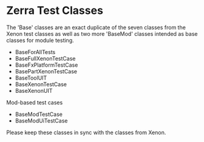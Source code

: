 # Zerra Test Classes

The 'Base' classes are an exact duplicate of the seven classes from the Xenon 
test classes as well as two more 'BaseMod' classes intended as base classes for
module testing.

- BaseForAllTests
- BaseFullXenonTestCase
- BaseFxPlatformTestCase
- BasePartXenonTestCase
- BaseToolUIT
- BaseXenonTestCase
- BaseXenonUIT

Mod-based test cases

- BaseModTestCase
- BaseModUiTestCase

Please keep these classes in sync with the classes from Xenon.
